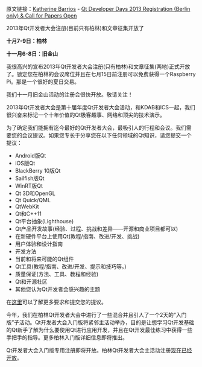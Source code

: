 原文链接：[Katherine Barrios](http://blog.qt.digia.com/blog/author/kabarrios/) - [Qt Developer Days 2013 Registration (Berlin only) & Call for Papers Open](http://blog.qt.digia.com/blog/2013/06/18/qt-developer-days-2013-registration-berlin-only-and-call-for-papers-open/)


2013年Qt开发者大会注册(目前只有柏林)和文章征集开放了

**十月7-9日：柏林**

**十一月6-8日：旧金山**

我很高兴的宣布2013年Qt开发者大会注册(只有柏林)和文章征集(两地)正式开放了。锁定您在柏林的会议席位并且在七月15日前注册可以免费获得一个Raspberry Pi。那是一个很好的夏日交易。

我们十一月旧金山活动的注册会很快开放。敬请关注！

2013年Qt开发者大会是第十届年度Qt开发者大会活动，和KDAB和ICS一起，我们很兴奋来标记一个十年价值的Qt极客趣事、网络和顶尖的技术演示。

为了确定我们能拥有迄今最好的Qt开发者大会，最吸引人的行程和会议。我们需要您的会议提议。如果您专长于分享您在以下任何领域的Qt知识，请您提交一个提议：


- Android版Qt
- iOS版Qt
- BlackBerry 10版Qt
- Sailfish版Qt
- WinRT版Qt
- Qt 3D和OpenGL
- Qt Quick/QML
- QtWebKit
- Qt和C++11
- Qt平台抽象(Lighthouse)
- Qt产品开发故事(经验、过程、挑战和差异——开源和商业项目都可以)
- 在新硬件平台上使用Qt(教程/指南、改进/开发、挑战)
- 用户体验和设计指南
- 开发方法
- 当前和将来可能的Qt组件
- Qt工具(教程/指南、改进/开发、提示和技巧等。)
- 质量保证(方法、工具、教程和经验)
- Qt和开源社区
- 其他您认为Qt开发者会感兴趣的主题


在[这里](http://www.qtdeveloperdays.com/call-for-papers-2013)可以了解更多要求和提交您的提议。

今年，我们在柏林Qt开发者大会中进行了一些混合并且引人了一个2天的“入门版”子活动。Qt开发者大会入门版将紧邻主活动举办，目的是让想学习Qt开发基础的Qt新手了解为什么要使用Qt进行应用开发，并且在Qt开发最佳练习中获得一些手把手的指导。更多柏林入门版详细信息即将推出。

Qt开发者大会入门版专用注册即将开放。柏林Qt开发者大会主活动注册[现在已经开放](https://devdays.kdab.com/)。


